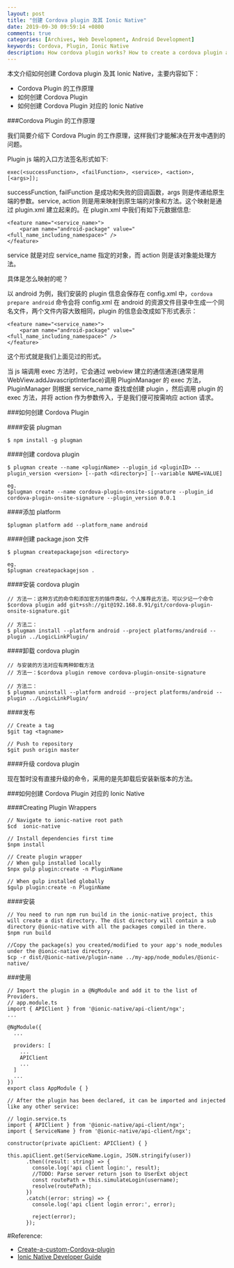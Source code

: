 ```yaml
---
layout: post
title: "创建 Cordova plugin 及其 Ionic Native"
date: 2019-09-30 09:59:14 +0800
comments: true
categories: [Archives, Web Development, Android Development]
keywords: Cordova, Plugin, Ionic Native
description: How cordova plugin works? How to create a cordova plugin and wrapper as Ionic Native?
---
```


本文介绍如何创建 Cordova plugin 及其 Ionic Native，主要内容如下：  

* Cordova Plugin 的工作原理
* 如何创建 Cordova Plugin
* 如何创建 Cordova Plugin 对应的 Ionic Native

###Cordova Plugin 的工作原理

我们简要介绍下 Cordova Plugin 的工作原理，这样我们才能解决在开发中遇到的问题。  

Plugin js 端的入口方法签名形式如下:

```
exec(<successFunction>, <failFunction>, <service>, <action>, [<args>]);
```

successFunction, failFunction 是成功和失败的回调函数，args 则是传递给原生端的参数。service, action 则是用来映射到原生端的对象和方法。这个映射是通过 plugin.xml 建立起来的。在 plugin.xml 中我们有如下元数据信息:

```
<feature name="<service_name>">
    <param name="android-package" value="<full_name_including_namespace>" />
</feature>
```

service 就是对应 service_name 指定的对象，而 action 则是该对象能处理方法。

具体是怎么映射的呢？

以 android 为例，我们安装的 plugin 信息会保存在 config.xml 中，`cordova prepare android` 命令会将 config.xml 在 android 的资源文件目录中生成一个同名文件，两个文件内容大致相同，plugin 的信息会改成如下形式表示：

```
<feature name="<service_name>">
    <param name="android-package" value="<full_name_including_namespace>" />
</feature>
```

这个形式就是我们上面见过的形式。  

当 js 端调用 exec 方法时，它会通过 webview 建立的通信通道(通常是用 WebView.addJavascriptInterface)调用 PluginManager 的 exec 方法，PluginManager 则根据 service_name 查找或创建 plugin ，然后调用 plugin 的 exec 方法，并将 action 作为参数传入，于是我们便可按需响应 action 请求。

###如何创建 Cordova Plugin

####安装 plugman

```
$ npm install -g plugman
```

####创建 cordova plugin

```
$ plugman create --name <pluginName> --plugin_id <pluginID> --plugin_version <version> [--path <directory>] [--variable NAME=VALUE]

eg.
$plugman create --name cordova-plugin-onsite-signature --plugin_id cordova-plugin-onsite-signature --plugin_version 0.0.1
```

####添加 platform

```
$plugman platform add --platform_name android
```

####创建 package.json 文件

```
$ plugman createpackagejson <directory>

eg.
$plugman createpackagejson .
```

####安装 cordova plugin

```
// 方法一：这种方式的命令和添加官方的插件类似，个人推荐此方法，可以少记一个命令
$cordova plugin add git+ssh://git@192.168.8.91/git/cordova-plugin-onsite-signature.git

// 方法二：
$ plugman install --platform android --project platforms/android --plugin ../LogicLinkPlugin/
```

####卸载 cordova plugin

```
// 与安装的方法对应有两种卸载方法
// 方法一：$cordova plugin remove cordova-plugin-onsite-signature

// 方法二：
$ plugman uninstall --platform android --project platforms/android --plugin ../LogicLinkPlugin/
```

####发布

```
// Create a tag
$git tag <tagname>

// Push to repository
$git push origin master
```

####升级 cordova plugin

现在暂时没有直接升级的命令，采用的是先卸载后安装新版本的方法。

###如何创建 Cordova Plugin 对应的 Ionic Native

####Creating Plugin Wrappers

```
// Navigate to ionic-native root path
$cd  ionic-native

// Install dependencies first time
$npm install

// Create plugin wrapper
// When gulp installed locally
$npx gulp plugin:create -n PluginName

// When gulp installed globally
$gulp plugin:create -n PluginName
```

####安装

```
// You need to run npm run build in the ionic-native project, this will create a dist directory. The dist directory will contain a sub directory @ionic-native with all the packages compiled in there.
$npm run build

//Copy the package(s) you created/modified to your app's node_modules under the @ionic-native directory.
$cp -r dist/@ionic-native/plugin-name ../my-app/node_modules/@ionic-native/
```

###使用

```
// Import the plugin in a @NgModule and add it to the list of Providers. 
// app.module.ts
import { APIClient } from '@ionic-native/api-client/ngx';
...

@NgModule({
  ...

  providers: [
    ...
    APIClient
    ...
  ]
  ...
})
export class AppModule { }

// After the plugin has been declared, it can be imported and injected like any other service:

// login.service.ts
import { APIClient } from '@ionic-native/api-client/ngx';
import { ServiceName } from '@ionic-native/api-client/ngx';

constructor(private apiClient: APIClient) { }

this.apiClient.get(ServiceName.Login, JSON.stringify(user))
      .then((result: string) => {
        console.log('api client login:', result);
        //TODO: Parse server return json to UserExt object
        const routePath = this.simulateLogin(username);        
        resolve(routePath);
      })
      .catch((error: string) => {
        console.log('api client login error:', error);

        reject(error);
      });
```

#Reference:

* [Create-a-custom-Cordova-plugin](https://github.com/RootSoft/Create-a-custom-Cordova-plugin)  
* [Ionic Native Developer Guide](https://github.com/ionic-team/ionic-native/blob/master/DEVELOPER.md)  



